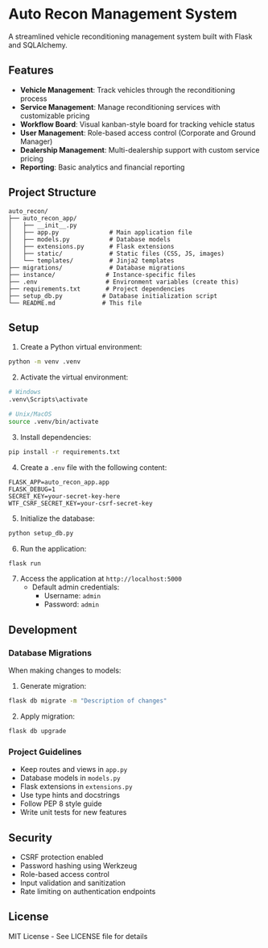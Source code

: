 # Auto Recon Management System

A streamlined vehicle reconditioning management system built with Flask and SQLAlchemy.

## Features

- **Vehicle Management**: Track vehicles through the reconditioning process
- **Service Management**: Manage reconditioning services with customizable pricing
- **Workflow Board**: Visual kanban-style board for tracking vehicle status
- **User Management**: Role-based access control (Corporate and Ground Manager)
- **Dealership Management**: Multi-dealership support with custom service pricing
- **Reporting**: Basic analytics and financial reporting

## Project Structure

```
auto_recon/
├── auto_recon_app/
│   ├── __init__.py
│   ├── app.py              # Main application file
│   ├── models.py           # Database models
│   ├── extensions.py       # Flask extensions
│   ├── static/             # Static files (CSS, JS, images)
│   └── templates/          # Jinja2 templates
├── migrations/             # Database migrations
├── instance/              # Instance-specific files
├── .env                   # Environment variables (create this)
├── requirements.txt       # Project dependencies
├── setup_db.py           # Database initialization script
└── README.md             # This file
```

## Setup

1. Create a Python virtual environment:
```bash
python -m venv .venv
```

2. Activate the virtual environment:
```bash
# Windows
.venv\Scripts\activate

# Unix/MacOS
source .venv/bin/activate
```

3. Install dependencies:
```bash
pip install -r requirements.txt
```

4. Create a `.env` file with the following content:
```
FLASK_APP=auto_recon_app.app
FLASK_DEBUG=1
SECRET_KEY=your-secret-key-here
WTF_CSRF_SECRET_KEY=your-csrf-secret-key
```

5. Initialize the database:
```bash
python setup_db.py
```

6. Run the application:
```bash
flask run
```

7. Access the application at `http://localhost:5000`
   - Default admin credentials:
     - Username: `admin`
     - Password: `admin`

## Development

### Database Migrations

When making changes to models:

1. Generate migration:
```bash
flask db migrate -m "Description of changes"
```

2. Apply migration:
```bash
flask db upgrade
```

### Project Guidelines

- Keep routes and views in `app.py`
- Database models in `models.py`
- Flask extensions in `extensions.py`
- Use type hints and docstrings
- Follow PEP 8 style guide
- Write unit tests for new features

## Security

- CSRF protection enabled
- Password hashing using Werkzeug
- Role-based access control
- Input validation and sanitization
- Rate limiting on authentication endpoints

## License

MIT License - See LICENSE file for details
